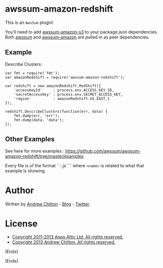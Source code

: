 # awssum-amazon-redshift #

This is an ```AwsSum``` plugin!

You'll need to add [awssum-amazon-s3](https://github.com/awssum/awssum-amazon-redshift/) to your package.json
dependencies. Both [awssum](https://github.com/awssum/awssum/) and
[awssum-amazon](https://github.com/awssum/awssum-amazon/) are pulled in as peer dependencies.

## Example ##

Describe Clusters:

```
var fmt = require('fmt');
var amazonRedshift = require('awssum-amazon-redshift');

var redshift = new amazonRedshift.RedShift({
    'accessKeyId'     : process.env.ACCESS_KEY_ID,
    'secretAccessKey' : process.env.SECRET_ACCESS_KEY,
    'region'          : amazonRedshift.US_EAST_1
});

redshift.DescribeClusters(function(err, data) {
    fmt.dump(err, 'err');
    fmt.dump(data, 'data');
});
```

## Other Examples ##

See here for more examples : https://github.com/awssum/awssum-amazon-redshift/tree/master/examples

Every file is of the format ``<operation>-<name>.js```` where ```<name>``` is related to what that example is showing.

# Author #

Written by [Andrew Chilton](http://chilts.org/) - [Blog](http://chilts.org/blog/) -
[Twitter](https://twitter.com/andychilton).

# License #

* [Copyright 2011-2013 Apps Attic Ltd.  All rights reserved.](http://appsattic.mit-license.org/2011/)
* [Copyright 2013 Andrew Chilton.  All rights reserved.](http://chilts.mit-license.org/2013/)

(Ends)

(Ends)
